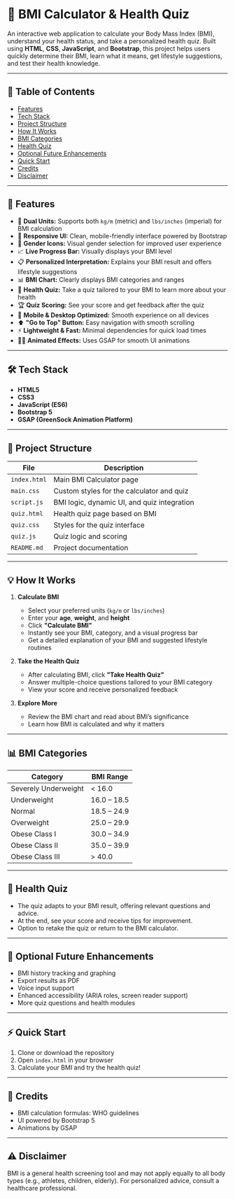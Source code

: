 # 💪 BMI Calculator & Health Quiz

An interactive web application to calculate your Body Mass Index (BMI), understand your health status, and take a personalized health quiz. Built using **HTML**, **CSS**, **JavaScript**, and **Bootstrap**, this project helps users quickly determine their BMI, learn what it means, get lifestyle suggestions, and test their health knowledge.

---

## 📑 Table of Contents

- [Features](#features)
- [Tech Stack](#tech-stack)
- [Project Structure](#project-structure)
- [How It Works](#how-it-works)
- [BMI Categories](#bmi-categories)
- [Health Quiz](#health-quiz)
- [Optional Future Enhancements](#optional-future-enhancements)
- [Quick Start](#quick-start)
- [Credits](#credits)
- [Disclaimer](#disclaimer)

---

## 🚀 Features

- 🔢 **Dual Units:** Supports both `kg/m` (metric) and `lbs/inches` (imperial) for BMI calculation
- 🎯 **Responsive UI:** Clean, mobile-friendly interface powered by Bootstrap
- 🧍 **Gender Icons:** Visual gender selection for improved user experience
- 📈 **Live Progress Bar:** Visually displays your BMI level
- 📋 **Personalized Interpretation:** Explains your BMI result and offers lifestyle suggestions
- 📊 **BMI Chart:** Clearly displays BMI categories and ranges
- 📝 **Health Quiz:** Take a quiz tailored to your BMI to learn more about your health
- 🏆 **Quiz Scoring:** See your score and get feedback after the quiz
- 📱 **Mobile & Desktop Optimized:** Smooth experience on all devices
- ⬆️ **"Go to Top" Button:** Easy navigation with smooth scrolling
- ⚡ **Lightweight & Fast:** Minimal dependencies for quick load times
- 🧑‍💻 **Animated Effects:** Uses GSAP for smooth UI animations

---

## 🛠️ Tech Stack

- **HTML5**
- **CSS3**
- **JavaScript (ES6)**
- **Bootstrap 5**
- **GSAP (GreenSock Animation Platform)**

---

## 📁 Project Structure

| File           | Description                                      |
|----------------|--------------------------------------------------|
| `index.html`   | Main BMI Calculator page                         |
| `main.css`     | Custom styles for the calculator and quiz        |
| `script.js`    | BMI logic, dynamic UI, and quiz integration      |
| `quiz.html`    | Health quiz page based on BMI                    |
| `quiz.css`     | Styles for the quiz interface                    |
| `quiz.js`      | Quiz logic and scoring                           |
| `README.md`    | Project documentation                            |

---

## 💡 How It Works

1. **Calculate BMI**
    - Select your preferred units (`kg/m` or `lbs/inches`)
    - Enter your **age**, **weight**, and **height**
    - Click **"Calculate BMI"**
    - Instantly see your BMI, category, and a visual progress bar
    - Get a detailed explanation of your BMI and suggested lifestyle routines

2. **Take the Health Quiz**
    - After calculating BMI, click **"Take Health Quiz"**
    - Answer multiple-choice questions tailored to your BMI category
    - View your score and receive personalized feedback

3. **Explore More**
    - Review the BMI chart and read about BMI’s significance
    - Learn how BMI is calculated and why it matters

---

## 📊 BMI Categories

| Category                | BMI Range       |
|-------------------------|-----------------|
| Severely Underweight    | < 16.0          |
| Underweight             | 16.0 – 18.5     |
| Normal                  | 18.5 – 24.9     |
| Overweight              | 25.0 – 29.9     |
| Obese Class I           | 30.0 – 34.9     |
| Obese Class II          | 35.0 – 39.9     |
| Obese Class III         | > 40.0          |

---

## 📝 Health Quiz

- The quiz adapts to your BMI result, offering relevant questions and advice.
- At the end, see your score and receive tips for improvement.
- Option to retake the quiz or return to the BMI calculator.

---

## 📌 Optional Future Enhancements

- BMI history tracking and graphing
- Export results as PDF
- Voice input support
- Enhanced accessibility (ARIA roles, screen reader support)
- More quiz questions and health modules

---

## ⚡ Quick Start

1. Clone or download the repository
2. Open `index.html` in your browser
3. Calculate your BMI and try the health quiz!

---

## 🙏 Credits

- BMI calculation formulas: WHO guidelines
- UI powered by Bootstrap 5
- Animations by GSAP

---

## ⚠️ Disclaimer

BMI is a general health screening tool and may not apply equally to all body types (e.g., athletes, children, elderly). For personalized advice, consult a healthcare professional.

